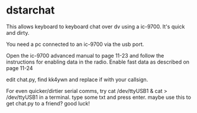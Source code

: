 # dstarchat
This allows keyboard to keyboard chat over dv using a ic-9700. It's quick and dirty.

You need a pc connected to an ic-9700 via the usb port.

Open the ic-9700 advanced manual to page 11-23 and follow the instructions for enabling data in the radio.
Enable fast data as described on page 11-24

edit chat.py, find kk4ywn and replace if with your callsign. 

For even quicker/dirtier serial comms, try
cat /dev/ttyUSB1 & cat > /dev/ttyUSB1
in a terminal.
type some txt and press enter.
maybe use this to get chat.py to a friend?
good luck!

